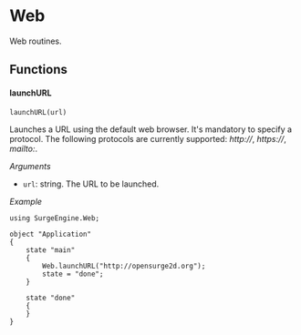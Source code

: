 Web
===

Web routines.

Functions
---------

#### launchURL

`launchURL(url)`

Launches a URL using the default web browser. It's mandatory to specify a protocol. The following protocols are currently supported: *http://*, *https://*, *mailto:*.

*Arguments*

* `url`: string. The URL to be launched.

*Example*
```
using SurgeEngine.Web;

object "Application"
{
    state "main"
    {
        Web.launchURL("http://opensurge2d.org");
        state = "done";
    }

    state "done"
    {
    }
}
```
